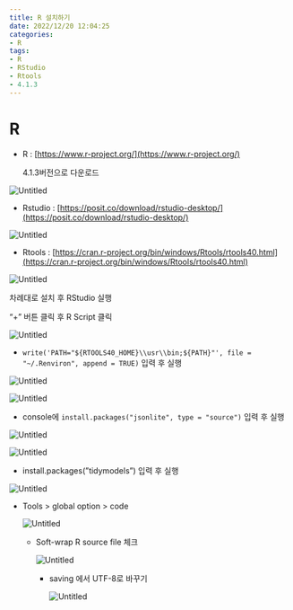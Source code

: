 ```yaml
---
title: R 설치하기
date: 2022/12/20 12:04:25 
categories:
- R
tags:
- R
- RStudio
- Rtools
- 4.1.3
---
```


# R

- R : [https://www.r-project.org/](https://www.r-project.org/)
    
    4.1.3버전으로 다운로드
    

![Untitled](/images/2022/12/R_install/Untitled.png)

- Rstudio : [https://posit.co/download/rstudio-desktop/](https://posit.co/download/rstudio-desktop/)

![Untitled](/images/2022/12/R_install/Untitled%201.png)

- Rtools : [https://cran.r-project.org/bin/windows/Rtools/rtools40.html](https://cran.r-project.org/bin/windows/Rtools/rtools40.html)

![Untitled](/images/2022/12/R_install/Untitled%202.png)

차례대로 설치 후 RStudio 실행

 “+” 버튼 클릭 후  R Script 클릭

![Untitled](/images/2022/12/R_install/Untitled%203.png)

- `write('PATH="${RTOOLS40_HOME}\\usr\\bin;${PATH}"', file = "~/.Renviron", append = TRUE)` 입력 후 실행

![Untitled](/images/2022/12/R_install/Untitled%204.png)

![Untitled](/images/2022/12/R_install/Untitled%205.png)

- console에 `install.packages("jsonlite", type = "source")` 입력 후 실행

![Untitled](/images/2022/12/R_install/Untitled%206.png)

![Untitled](/images/2022/12/R_install/Untitled%207.png)

- install.packages(”tidymodels”) 입력 후 실행

![Untitled](/images/2022/12/R_install/Untitled%208.png)

- Tools > global option > code
    
    ![Untitled](/images/2022/12/R_install/Untitled%209.png)
    
    - Soft-wrap R source file 체크
        
        ![Untitled](/images/2022/12/R_install/Untitled%2010.png)
        
        - saving 에서 UTF-8로 바꾸기
            
            ![Untitled](/images/2022/12/R_install/Untitled%2011.png)
